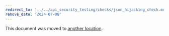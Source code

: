 ```yaml
---
redirect_to: '../../api_security_testing/checks/json_hijacking_check.md'
remove_date: '2024-07-08'
---
```


This document was moved to [another location](../../api_security_testing/checks/json_hijacking_check.md).

<!-- This redirect file can be deleted after <2024-07-08>. -->
<!-- Redirects that point to other docs in the same project expire in three months. -->
<!-- Redirects that point to docs in a different project or site (for example, link is not relative and starts with `https:`) expire in one year. -->
<!-- Before deletion, see: https://docs.gitlab.com/ee/development/documentation/redirects.html -->